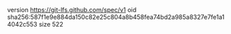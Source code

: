 version https://git-lfs.github.com/spec/v1
oid sha256:587f1e9e884da150c82e25c804a8b458fea74bd2a985a8327e7fe1a14042c553
size 522
